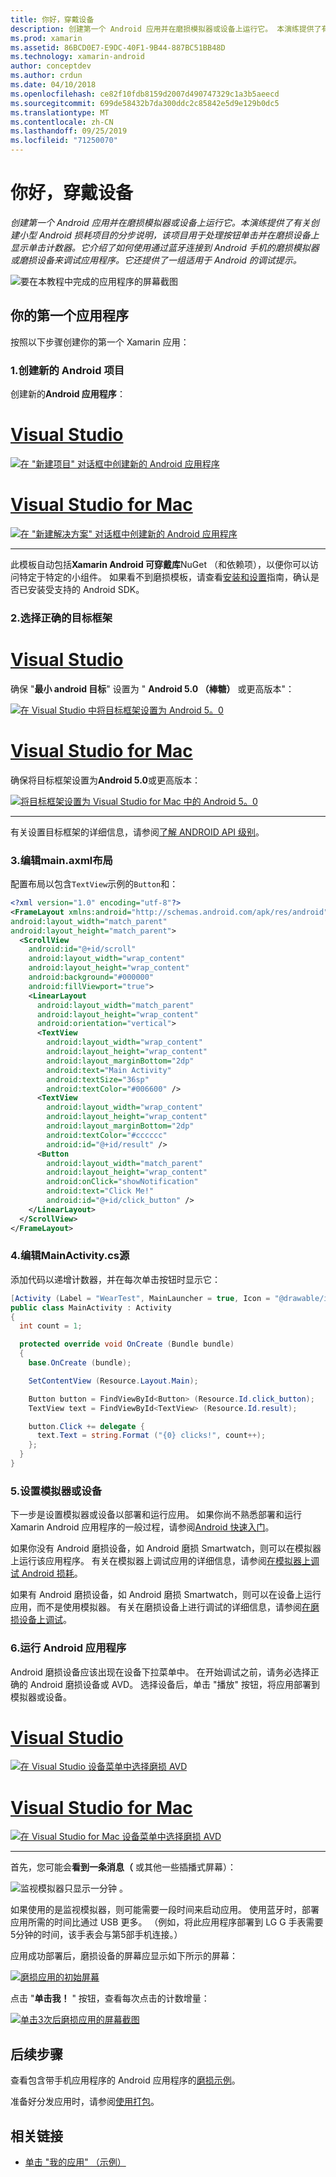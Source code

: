 ```yaml
---
title: 你好，穿戴设备
description: 创建第一个 Android 应用并在磨损模拟器或设备上运行它。 本演练提供了有关创建小型 Android 损耗项目的分步说明，该项目用于处理按钮单击并在磨损设备上显示单击计数器。 它介绍了如何使用通过蓝牙连接到 Android 手机的磨损模拟器或磨损设备来调试应用程序。 它还提供了一组适用于 Android 的调试提示。
ms.prod: xamarin
ms.assetid: 86BCD0E7-E9DC-40F1-9B44-887BC51BB48D
ms.technology: xamarin-android
author: conceptdev
ms.author: crdun
ms.date: 04/10/2018
ms.openlocfilehash: ce82f10fdb8159d2007d490747329c1a3b5aeecd
ms.sourcegitcommit: 699de58432b7da300ddc2c85842e5d9e129b0dc5
ms.translationtype: MT
ms.contentlocale: zh-CN
ms.lasthandoff: 09/25/2019
ms.locfileid: "71250070"
---
```

# <a name="hello-wear"></a>你好，穿戴设备

_创建第一个 Android 应用并在磨损模拟器或设备上运行它。本演练提供了有关创建小型 Android 损耗项目的分步说明，该项目用于处理按钮单击并在磨损设备上显示单击计数器。它介绍了如何使用通过蓝牙连接到 Android 手机的磨损模拟器或磨损设备来调试应用程序。它还提供了一组适用于 Android 的调试提示。_

![要在本教程中完成的应用程序的屏幕截图](hello-wear-images/example.png)

## <a name="your-first-wear-app"></a>你的第一个应用程序

按照以下步骤创建你的第一个 Xamarin 应用：

### <a name="1-create-a-new-android-project"></a>1.创建新的 Android 项目

创建新的**Android 应用程序**：

<!-- markdownlint-disable MD001 -->

# <a name="visual-studiotabwindows"></a>[Visual Studio](#tab/windows)

[![在 "新建项目" 对话框中创建新的 Android 应用程序](hello-wear-images/vs/new-solution-sml.w157.png)](hello-wear-images/vs/new-solution.w157.png#lightbox)

# <a name="visual-studio-for-mactabmacos"></a>[Visual Studio for Mac](#tab/macos)

[![在 "新建解决方案" 对话框中创建新的 Android 应用程序](hello-wear-images/xs/new-solution-sml.png)](hello-wear-images/xs/new-solution.png#lightbox)

-----

此模板自动包括**Xamarin Android 可穿戴库**NuGet （和依赖项），以便你可以访问特定于特定的小组件。 如果看不到磨损模板，请查看[安装和设置](~/android/wear/get-started/installation.md)指南，确认是否已安装受支持的 Android SDK。 

### <a name="2-choose-the-correct-target-framework"></a>2.选择正确的**目标框架**

# <a name="visual-studiotabwindows"></a>[Visual Studio](#tab/windows)

确保 "**最小 android 目标**" 设置为 " **Android 5.0 （棒糖）** 或更高版本"： 

[![在 Visual Studio 中将目标框架设置为 Android 5。0](hello-wear-images/vs/target-framework-sml.png)](hello-wear-images/vs/target-framework.png#lightbox)

# <a name="visual-studio-for-mactabmacos"></a>[Visual Studio for Mac](#tab/macos)

确保将目标框架设置为**Android 5.0**或更高版本：

[![将目标框架设置为 Visual Studio for Mac 中的 Android 5。0](hello-wear-images/xs/target-framework-sml.png)](hello-wear-images/xs/target-framework.png#lightbox)

-----

有关设置目标框架的详细信息，请参阅[了解 ANDROID API 级别](~/android/app-fundamentals/android-api-levels.md)。

### <a name="3-edit-the-mainaxml-layout"></a>3.编辑**main.axml**布局

配置布局以包含`TextView`示例的`Button`和： 

```xml
<?xml version="1.0" encoding="utf-8"?>
<FrameLayout xmlns:android="http://schemas.android.com/apk/res/android"
android:layout_width="match_parent"
android:layout_height="match_parent">
  <ScrollView
    android:id="@+id/scroll"
    android:layout_width="wrap_content"
    android:layout_height="wrap_content"
    android:background="#000000"
    android:fillViewport="true">
    <LinearLayout
      android:layout_width="match_parent"
      android:layout_height="wrap_content"
      android:orientation="vertical">
      <TextView
        android:layout_width="wrap_content"
        android:layout_height="wrap_content"
        android:layout_marginBottom="2dp"
        android:text="Main Activity"
        android:textSize="36sp"
        android:textColor="#006600" />
      <TextView
        android:layout_width="wrap_content"
        android:layout_height="wrap_content"
        android:layout_marginBottom="2dp"
        android:textColor="#cccccc"
        android:id="@+id/result" />
      <Button
        android:layout_width="match_parent"
        android:layout_height="wrap_content"
        android:onClick="showNotification"
        android:text="Click Me!"
        android:id="@+id/click_button" />
    </LinearLayout>
  </ScrollView>
</FrameLayout>
```

### <a name="4-edit-the-mainactivitycs-source"></a>4.编辑**MainActivity.cs**源

添加代码以递增计数器，并在每次单击按钮时显示它： 

```csharp
[Activity (Label = "WearTest", MainLauncher = true, Icon = "@drawable/icon")]
public class MainActivity : Activity
{
  int count = 1;

  protected override void OnCreate (Bundle bundle)
  {
    base.OnCreate (bundle);

    SetContentView (Resource.Layout.Main);

    Button button = FindViewById<Button> (Resource.Id.click_button);
    TextView text = FindViewById<TextView> (Resource.Id.result);

    button.Click += delegate {
      text.Text = string.Format ("{0} clicks!", count++);
    };
  }
}
```

### <a name="5-setup-an-emulator-or-device"></a>5.设置模拟器或设备

下一步是设置模拟器或设备以部署和运行应用。 如果你尚不熟悉部署和运行 Xamarin Android 应用程序的一般过程，请参阅[Android 快速入门](~/android/get-started/hello-android/hello-android-quickstart.md)。

如果你没有 Android 磨损设备，如 Android 磨损 Smartwatch，则可以在模拟器上运行该应用程序。 有关在模拟器上调试应用的详细信息，请参阅[在模拟器上调试 Android 损耗](~/android/wear/deploy-test/debug-on-emulator.md)。

如果有 Android 磨损设备，如 Android 磨损 Smartwatch，则可以在设备上运行应用，而不是使用模拟器。 有关在磨损设备上进行调试的详细信息，请参阅[在磨损设备上调试](~/android/wear/deploy-test/debug-on-device.md)。

### <a name="6-run-the-android-wear-app"></a>6.运行 Android 应用程序

Android 磨损设备应该出现在设备下拉菜单中。 在开始调试之前，请务必选择正确的 Android 磨损设备或 AVD。 选择设备后，单击 "播放" 按钮，将应用部署到模拟器或设备。

# <a name="visual-studiotabwindows"></a>[Visual Studio](#tab/windows)

[![在 Visual Studio 设备菜单中选择磨损 AVD](hello-wear-images/vs/choose-wear-sim.png)](hello-wear-images/vs/choose-wear-sim.png#lightbox)

# <a name="visual-studio-for-mactabmacos"></a>[Visual Studio for Mac](#tab/macos)

[![在 Visual Studio for Mac 设备菜单中选择磨损 AVD](hello-wear-images/xs/choose-wear-sim.png)](hello-wear-images/xs/choose-wear-sim.png#lightbox)

-----

首先，您可能会**看到一条消息（** 或其他一些插播式屏幕）： 

![监视模拟器只显示一分钟 。](hello-wear-images/please-wait.png)

如果使用的是监视模拟器，则可能需要一段时间来启动应用。 使用蓝牙时，部署应用所需的时间比通过 USB 更多。 （例如，将此应用程序部署到 LG G 手表需要5分钟的时间，该手表会与第5部手机连接。）

应用成功部署后，磨损设备的屏幕应显示如下所示的屏幕：

[![磨损应用的初始屏幕](hello-wear-images/mainactivity-screen.png)](hello-wear-images/mainactivity-screen.png#lightbox)

点击 "**单击我！** " 按钮，查看每次点击的计数增量：

[![单击3次后磨损应用的屏幕截图](hello-wear-images/mainactivity-counts.png)](hello-wear-images/mainactivity-counts.png#lightbox)

## <a name="next-steps"></a>后续步骤

查看包含带手机应用程序的 Android 应用程序的[磨损示例](https://docs.microsoft.com/samples/browse/?products=xamarin&term=Xamarin.Android+wear)。

准备好分发应用时，请参阅[使用打包](~/android/wear/deploy-test/packaging.md)。

## <a name="related-links"></a>相关链接

- [单击 "我的应用" （示例）](https://docs.microsoft.com/samples/xamarin/monodroid-samples/wear-weartest)
